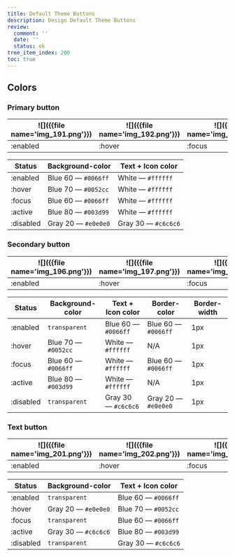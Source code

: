 ```yaml
---
title: Default Theme Buttons
description: Design Default Theme Buttons
review:
  comment: ''
  date: ''
  status: ok
tree_item_index: 200
toc: true
---
```


## Colors

### Primary button

| ![]({{file name='img_191.png'}}) | ![]({{file name='img_192.png'}}) | ![]({{file name='img_193.png'}}) | ![]({{file name='img_194.png'}}) | ![]({{file name='img_195.png'}}) |
| -------------------------------- | -------------------------------- | -------------------------------- | -------------------------------- | -------------------------------- |
| :enabled                         | :hover                           | :focus                           | :active                          | :disabled                        |

| Status    | Background-color    | Text + Icon color   |
| --------- | ------------------- | ------------------- |
| :enabled  | Blue 60 — `#0066ff` | White — `#ffffff`   |
| :hover    | Blue 70 — `#0052cc` | White — `#ffffff`   |
| :focus    | Blue 60 — `#0066ff` | White — `#ffffff`   |
| :active   | Blue 80 — `#003d99` | White — `#ffffff`   |
| :disabled | Gray 20 — `#e0e0e0` | Gray 30 — `#c6c6c6` |

### Secondary button

| ![]({{file name='img_196.png'}}) | ![]({{file name='img_197.png'}}) | ![]({{file name='img_198.png'}}) | ![]({{file name='img_199.png'}}) | ![]({{file name='img_200.png'}}) |
| -------------------------------- | -------------------------------- | -------------------------------- | -------------------------------- | -------------------------------- |
| :enabled                         | :hover                           | :focus                           | :active                          | :disabled                        |

| Status    | Background-color    | Text + Icon color   | Border-color        | Border-width |
| --------- | ------------------- | ------------------- | ------------------- | ------------ |
| :enabled  | `transparent`       | Blue 60 — `#0066ff` | Blue 60 — `#0066ff` | 1px          |
| :hover    | Blue 70 — `#0052cc` | White — `#ffffff`   | N/A                 | 1px          |
| :focus    | Blue 60 — `#0066ff` | White — `#ffffff`   | Blue 60 — `#0066ff` | 1px          |
| :active   | Blue 80 — `#003d99` | White — `#ffffff`   | N/A                 | 1px          |
| :disabled | `transparent`       | Gray 30 — `#c6c6c6` | Gray 20 — `#e0e0e0` | 1px          |

### Text button

| ![]({{file name='img_201.png'}}) | ![]({{file name='img_202.png'}}) | ![]({{file name='img_203.png'}}) | ![]({{file name='img_204.png'}}) | ![]({{file name='img_205.png'}}) |
| -------------------------------- | -------------------------------- | -------------------------------- | -------------------------------- | -------------------------------- |
| :enabled                         | :hover                           | :focus                           | :active                          | :disabled                        |

| Status    | Background-color    | Text + Icon color   |
| --------- | ------------------- | ------------------- |
| :enabled  | `transparent`       | Blue 60 — `#0066ff` |
| :hover    | Gray 20 — `#e0e0e0` | Blue 70 — `#0052cc` |
| :focus    | `transparent`       | Blue 60 — `#0066ff` |
| :active   | Gray 30 — `#c6c6c6` | Blue 80 — `#003d99` |
| :disabled | `transparent`       | Gray 30 — `#c6c6c6` |
